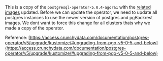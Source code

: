This is a copy of the `postgresql-operator-5.0.4-agora1` with the [related images](https://github.tri-ad.tech/cityos-platform/cityos/pull/4226/files#diff-3d85da7222c75e805393e118b6465cb7a4620d616d641ccb94cb2e28887c9592R205) updated. Before we can update the operator, we need to update all postgres instances to use the newer version of postgres and pgBackrest images. We dont want to force this change for all clusters thats why we made a copy of the operator.

Reference: [https://access.crunchydata.com/documentation/postgres-operator/v5/upgrade/kustomize/#upgrading-from-pgo-v5-0-5-and-below](https://access.crunchydata.com/documentation/postgres-operator/v5/upgrade/kustomize/#upgrading-from-pgo-v5-0-5-and-below)
